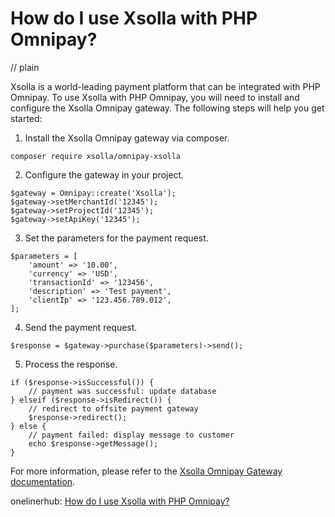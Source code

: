# How do I use Xsolla with PHP Omnipay?
// plain

Xsolla is a world-leading payment platform that can be integrated with PHP Omnipay. To use Xsolla with PHP Omnipay, you will need to install and configure the Xsolla Omnipay gateway. The following steps will help you get started:

1. Install the Xsolla Omnipay gateway via composer.

```
composer require xsolla/omnipay-xsolla
```

2. Configure the gateway in your project.

```
$gateway = Omnipay::create('Xsolla');
$gateway->setMerchantId('12345');
$gateway->setProjectId('12345');
$gateway->setApiKey('12345');
```

3. Set the parameters for the payment request.

```
$parameters = [
    'amount' => '10.00',
    'currency' => 'USD',
    'transactionId' => '123456',
    'description' => 'Test payment',
    'clientIp' => '123.456.789.012',
];
```

4. Send the payment request.

```
$response = $gateway->purchase($parameters)->send();
```

5. Process the response.

```
if ($response->isSuccessful()) {
    // payment was successful: update database
} elseif ($response->isRedirect()) {
    // redirect to offsite payment gateway
    $response->redirect();
} else {
    // payment failed: display message to customer
    echo $response->getMessage();
}
```

For more information, please refer to the [Xsolla Omnipay Gateway documentation](https://github.com/xsolla/omnipay-xsolla/blob/master/README.md).

onelinerhub: [How do I use Xsolla with PHP Omnipay?](https://onelinerhub.com/php-omnipay/how-do-i-use-xsolla-with-php-omnipay)